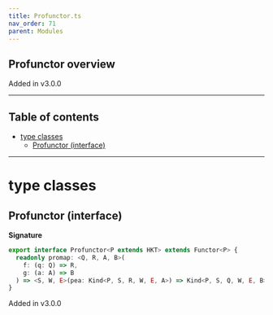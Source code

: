 ```yaml
---
title: Profunctor.ts
nav_order: 71
parent: Modules
---
```


## Profunctor overview

Added in v3.0.0

---

<h2 class="text-delta">Table of contents</h2>

- [type classes](#type-classes)
  - [Profunctor (interface)](#profunctor-interface)

---

# type classes

## Profunctor (interface)

**Signature**

```ts
export interface Profunctor<P extends HKT> extends Functor<P> {
  readonly promap: <Q, R, A, B>(
    f: (q: Q) => R,
    g: (a: A) => B
  ) => <S, W, E>(pea: Kind<P, S, R, W, E, A>) => Kind<P, S, Q, W, E, B>
}
```

Added in v3.0.0
